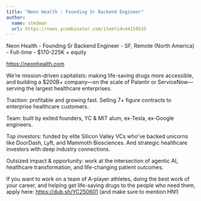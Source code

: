 ```yaml
---
title: "Neon Health : Founding Sr Backend Engineer"
author:
  name: stedman
  url: https://news.ycombinator.com/item?id=44159535
---
```


<JobNavigation />

Neon Health - Founding Sr Backend Engineer - SF, Remote (North America) - Full-time - $170-225K + equity

<a href="https:&#x2F;&#x2F;neonhealth.com" rel="nofollow">https:&#x2F;&#x2F;neonhealth.com</a>

We’re mission-driven capitalists: making life-saving drugs more accessible, and building a $200B+ company—on the scale of Palantir or ServiceNow—serving the largest healthcare enterprises.

Traction: profitable and growing fast. Selling 7+ figure contracts to enterprise healthcare customers.

Team: built by exited founders, YC &amp; MIT alum, ex-Tesla, ex-Google engineers.

Top investors: funded by elite Silicon Valley VCs who&#x27;ve backed unicorns like DoorDash, Lyft, and Mammoth Biosciences. And strategic healthcare investors with deep industry connections.

Outsized impact &amp; opportunity: work at the intersection of agentic AI, healthcare transformation, and life-changing patient outcomes.

If you want to work on a team of A-player athletes, doing the best work of your career, and helping get life-saving drugs to the people who need them, apply here: <a href="https:&#x2F;&#x2F;dub.sh&#x2F;YC250601" rel="nofollow">https:&#x2F;&#x2F;dub.sh&#x2F;YC250601</a> (and make sure to mention HN!)
<JobApplication />
